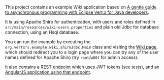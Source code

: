 This project contains an example Wiki application based on [A gentle guide to asynchronous 
programming with Eclipse Vert.x for Java developers](http://vertx.io/docs/guide-for-java-devs).

It is using Apache Shiro for authentication, with users and roles defined in `src/main/resources/wiki-users.properties`
and plain old Jdbc for database connection, using an Hsql database.

You can run the example by executing the `org.vertxrs.example.wiki.shiroJdbc.Main` class and
visiting the [Wiki page](http://localhost:9000/wiki), which should redirect you to a login page
where you can try any of the user names defined for Apache Shiro (try `root`/`w00t` for admin access).

It also contains a [REST endpoint](http://localhost:9000/wiki/api) which uses JWT tokens (see tests),
and an [AngularJS application using that endpoint](http://localhost:9000/wiki/app).
   